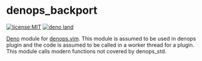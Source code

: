 # denops_backport

[![license:MIT](https://img.shields.io/github/license/Milly/denops_backport?style=flat-square)](LICENSE)
[![deno land](http://img.shields.io/badge/available%20on-deno.land/x/denops__backport-lightgrey.svg?logo=deno)](https://deno.land/x/denops_backport)

[Deno][] module for [denops.vim][]. This module is assumed to be used in denops
plugin and the code is assumed to be called in a worker thread for a plugin.
This module calls modern functions not covered by denops_std.

[Deno]: https://deno.land/
[denops.vim]: https://github.com/vim-denops/denops.vim

